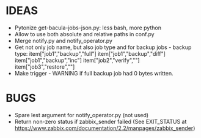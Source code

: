 IDEAS
=====

* Pytonize get-bacula-jobs-json.py: less bash, more python
* Allow to use both absolute and relative paths in conf.py
* Merge notify.py and notify_operator.py
* Get not only job name, but also job type and for backup jobs - backup type:
	item["job1","backup","full"]
	item["job1","backup","diff"]
	item["job1","backup","inc"]
	item["job2","verify",""]
	item["job3","restore",""]
* Make trigger - WARNING if full backup job had 0 bytes written.

BUGS
====

* Spare lest argument for notify_operator.py (not used)
* Return non-zero status if zabbix_sender failed (See EXIT_STATUS at https://www.zabbix.com/documentation/2.2/manpages/zabbix_sender)
